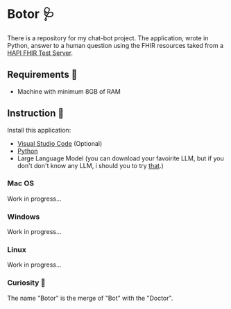 # Botor 🩺
There is a repository for my chat-bot project. The application, wrote in Python, answer to a human question using the FHIR resources taked from a [HAPI FHIR Test Server](https://hapi.fhir.org/).

## Requirements 📝
- Machine with minimum 8GB of RAM

## Instruction 📖
Install this application:

- [Visual Studio Code](https://code.visualstudio.com/download) (Optional)
- [Python](https://www.python.org/downloads/)
- Large Language Model (you can download your favoirite LLM, but if you don't don't know any LLM, i should you to try [that](https://huggingface.co/TheBloke/Mistral-7B-Instruct-v0.1-GGUF).)

### Mac OS
Work in progress...

### Windows
Work in progress...

### Linux
Work in progress...


### Curiosity 🧐
The name "Botor" is the merge of "Bot" with the "Doctor".
